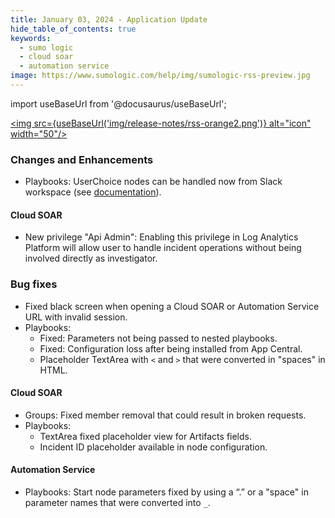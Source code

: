 ```yaml
---
title: January 03, 2024 - Application Update
hide_table_of_contents: true
keywords:
  - sumo logic
  - cloud soar
  - automation service
image: https://www.sumologic.com/help/img/sumologic-rss-preview.jpg
---
```


import useBaseUrl from '@docusaurus/useBaseUrl';

<a href="https://www.sumologic.com/help/release-notes-csoar/rss.xml"><img src={useBaseUrl('img/release-notes/rss-orange2.png')} alt="icon" width="50"/></a>

### Changes and Enhancements
* Playbooks: UserChoice nodes can be handled now from Slack workspace (see [documentation](/docs/cloud-soar/cloud-soar-delivery-2/#configure-slack-for-cloud-soar)).

#### Cloud SOAR
* New privilege "Api Admin": Enabling this privilege in Log Analytics Platform will allow user to handle incident operations without being involved directly as investigator.

### Bug fixes
* Fixed black screen when opening a Cloud SOAR or Automation Service URL with invalid session.
* Playbooks:
  * Fixed: Parameters not being passed to nested playbooks.
  * Fixed: Configuration loss after being installed from App Central.
  * Placeholder TextArea with `<` and `>` that were converted in "spaces" in HTML.

#### Cloud SOAR
* Groups: Fixed member removal that could result in broken requests.
* Playbooks:
  * TextArea fixed placeholder view for Artifacts fields.
  * Incident ID placeholder available in node configuration.

#### Automation Service
* Playbooks: Start node parameters fixed by using a “.” or a "space" in parameter names that were converted into `_`.
